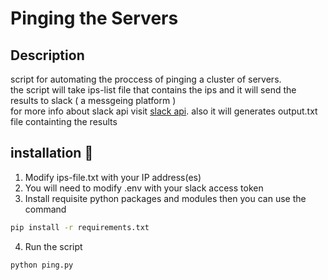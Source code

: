 # Pinging the Servers 

## Description 

script for automating the proccess of pinging a cluster of servers.
<br>
the script will take ips-list file that contains the ips and it will send the results to slack ( a messgeing platform ) <br>
for more info about slack api visit [slack api](https://api.slack.com/).
also it will generates output.txt file containting the results



## installation 🚀

1. Modify ips-file.txt with your IP address(es)
1. You will need to modify .env with your slack access token
1. Install requisite python packages and modules then you can use the command
```bash
pip install -r requirements.txt
```
4. Run the script
```bash
python ping.py
```

